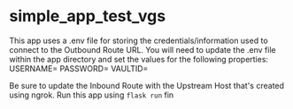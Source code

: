 # simple_app_test_vgs
This app uses a .env file for storing the credentials/information used to connect to the Outbound Route URL.
You will need to update the .env file within the app directory and set the values for the following properties:
    USERNAME=
    PASSWORD=
    VAULTID=

Be sure to update the Inbound Route with the Upstream Host that's created using ngrok.
Run this app using `flask run`
fin


